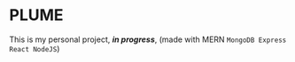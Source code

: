 # PLUME

This is my personal project, **_in progress_**, (made with MERN `MongoDB Express React NodeJS`)
